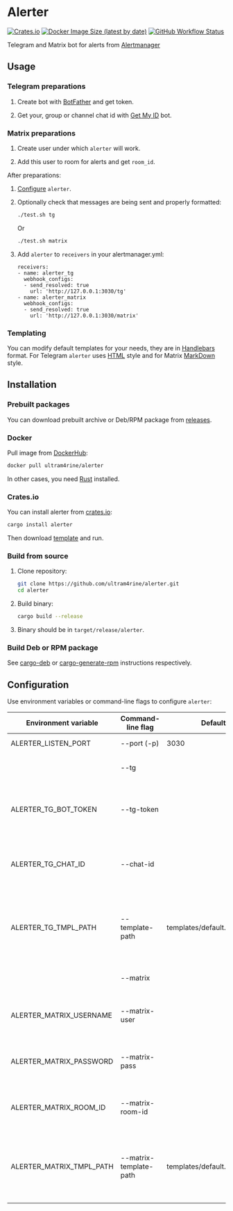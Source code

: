 # Alerter

[![Crates.io](https://img.shields.io/crates/v/alerter?style=flat-square)](https://crates.io/crates/alerter) [![Docker Image Size (latest by date)](https://img.shields.io/docker/image-size/ultram4rine/alerter?logo=docker&style=flat-square)](https://hub.docker.com/r/ultram4rine/alerter) [![GitHub Workflow Status](https://img.shields.io/github/workflow/status/ultram4rine/alerter/CICD?label=CI%2FCD&logo=github&style=flat-square)](https://github.com/ultram4rine/alerter/actions/workflows/cicd.yml)

Telegram and Matrix bot for alerts from [Alertmanager](https://github.com/prometheus/alertmanager)

## Usage

### Telegram preparations

1. Create bot with [BotFather](https://t.me/BotFather) and get token.

2. Get your, group or channel chat id with [Get My ID](https://t.me/getmyid_bot) bot.

### Matrix preparations

1. Create user under which `alerter` will work.

2. Add this user to room for alerts and get `room_id`.

After preparations:

1. [Configure](#configuration) `alerter`.

2. Optionally check that messages are being sent and properly formatted:

   ```sh
   ./test.sh tg
   ```

   Or

   ```sh
   ./test.sh matrix
   ```

3. Add `alerter` to `receivers` in your alertmanager.yml:

   ```text
   receivers:
   - name: alerter_tg
     webhook_configs:
     - send_resolved: true
       url: 'http://127.0.0.1:3030/tg'
   - name: alerter_matrix
     webhook_configs:
     - send_resolved: true
       url: 'http://127.0.0.1:3030/matrix'
   ```

### Templating

You can modify default templates for your needs, they are in [Handlebars](https://handlebarsjs.com/guide/) format. For Telegram `alerter` uses [HTML](https://core.telegram.org/bots/api#html-style) style and for Matrix [MarkDown](https://doc.matrix.tu-dresden.de/en/messaging/formatting/) style.

## Installation

### Prebuilt packages

You can download prebuilt archive or Deb/RPM package from [releases](https://github.com/ultram4rine/alerter/releases).

### Docker

Pull image from [DockerHub](https://hub.docker.com/r/ultram4rine/alerter):

```sh
docker pull ultram4rine/alerter
```

In other cases, you need [Rust](https://www.rust-lang.org/tools/install) installed.

### Crates.io

You can install alerter from [crates.io](https://crates.io/crates/alerter):

```sh
cargo install alerter
```

Then download [template](./templates/default.hbs) and run.

### Build from source

1. Clone repository:

   ```sh
   git clone https://github.com/ultram4rine/alerter.git
   cd alerter
   ```

2. Build binary:

   ```sh
   cargo build --release
   ```

3. Binary should be in `target/release/alerter`.

### Build Deb or RPM package

See [cargo-deb](https://github.com/kornelski/cargo-deb#usage) or [cargo-generate-rpm](https://github.com/cat-in-136/cargo-generate-rpm#usage) instructions respectively.

## Configuration

Use environment variables or command-line flags to configure `alerter`:

| Environment variable     | Command-line flag      | Default                      | Description                                                               |
| ------------------------ | ---------------------- | ---------------------------- | ------------------------------------------------------------------------- |
| ALERTER_LISTEN_PORT      | --port (-p)            | 3030                         | Port to listen.                                                           |
|                          | --tg                   |                              | Enable Telegram support.                                                  |
| ALERTER_TG_BOT_TOKEN     | --tg-token             |                              | Telegram bot token. Required for Telegram support.                        |
| ALERTER_TG_CHAT_ID       | --chat-id              |                              | Telegram chat ID. Required for Telegram support.                          |
| ALERTER_TG_TMPL_PATH     | --template-path        | templates/default.tg.hbs     | Path to handlebars template file. Required for Telegram support.          |
|                          | --matrix               |                              | Enable Matrix support.                                                    |
| ALERTER_MATRIX_USERNAME  | --matrix-user          |                              | Matrix username. Required for Matrix support.                             |
| ALERTER_MATRIX_PASSWORD  | --matrix-pass          |                              | Matrix password. Required for Matrix support.                             |
| ALERTER_MATRIX_ROOM_ID   | --matrix-room-id       |                              | Matrix room id. Required for Matrix support.                              |
| ALERTER_MATRIX_TMPL_PATH | --matrix-template-path | templates/default.matrix.hbs | Path to handlebars template file for Matrix. Required for Matrix support. |
